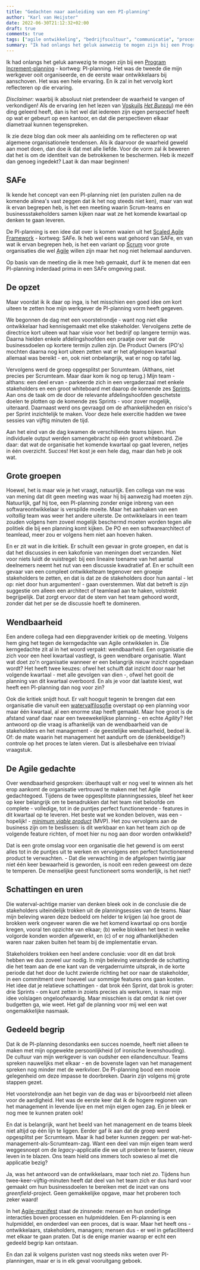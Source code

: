 ```yaml
---
title: "Gedachten naar aanleiding van een PI-planning"
author: "Karl van Heijster"
date: 2022-06-30T21:12:32+02:00
draft: true
comments: true
tags: ["agile ontwikkeling", "bedrijfscultuur", "communicatie", "procesverbetering", "program increment-planning", "scaled agile framework (SAFe)", "scrum", "vergaderen"]
summary: "Ik had onlangs het geluk aanwezig te mogen zijn bij een Program Increment-planning - kortweg: PI-planning. Het was de tweede die mijn werkgever ooit organiseerde, en de eerste waar ontwikkelaars bij aanschoven. Het was een hele ervaring. En ik zal in het vervolg kort reflecteren op die ervaring."
---
```


Ik had onlangs het geluk aanwezig te mogen zijn bij een [Program Increment-planning](https://www.scaledagileframework.com/pi-planning/) - kortweg: PI-planning. Het was de tweede die mijn werkgever ooit organiseerde, en de eerste waar ontwikkelaars bij aanschoven. Het was een hele ervaring. En ik zal in het vervolg kort reflecteren op die ervaring.


*Disclaimer:* waarbij ik absoluut niet pretendeer de waarheid te vangen of verkondigen! Als de ervaring (en het lezen van [Voskuils](https://nl.wikipedia.org/wiki/J.J._Voskuil_(schrijver)) [*Het Bureau*](https://nl.wikipedia.org/wiki/Het_Bureau)) me één ding geleerd heeft, dan is het wel dat iedereen zijn eigen perspectief heeft op wat er gebeurt op een kantoor, en dat die perspectieven elkaar diametraal kunnen tegenspreken. 


Ik zie deze blog dan ook meer als aanleiding om te reflecteren op wat algemene organisationele tendensen. Als ik daarvoor de waarheid geweld aan moet doen, dan doe ik dat met alle liefde. Voor de vorm zal ik beweren dat het is om de identiteit van de betrokkenen te beschermen. Heb ik mezelf dan genoeg ingedekt? Laat ik dan maar beginnen!


## SAFe


Ik kende het concept van een PI-planning niet (en puristen zullen na de komende alinea's vast zeggen dat ik het nog steeds niet ken), maar van wat ik ervan begrepen heb, is het een meeting waarin Scrum-teams en businessstakeholders samen kijken naar wat ze het komende kwartaal op denken te gaan leveren.


De PI-planning is een idee dat over is komen waaien uit het [Scaled Agile Framework](https://www.scaledagileframework.com/) - kortweg: SAFe. Ik heb wel eens wat gehoord van SAFe, en van wat ik ervan begrepen heb, is het een variant op [Scrum](https://www.scrum.org/) voor grote organisaties die wel [Agile](https://www.karlvanheijster.com/tags/agile-ontwikkeling/) willen zijn maar het nog niet helemaal aandurven.


Op basis van de meeting die ik mee heb gemaakt, durf ik te menen dat een PI-planning inderdaad prima in een SAFe omgeving past.


## De opzet


Maar voordat ik ik daar op inga, is het misschien een goed idee om kort uiteen te zetten hoe mijn werkgever de PI-planning vorm heeft gegeven. 


We begonnen de dag met een voorstelrondje - want nog niet elke ontwikkelaar had kennisgemaakt met elke stakeholder. Vervolgens zette de directrice kort uiteen wat haar visie voor het bedrijf op langere termijn was. Daarna hielden enkele afdelingshoofden een praatje over wat de businessdoelen op kortere termijn zullen zijn. De Product Owners (PO's) mochten daarna nog kort uiteen zetten wat er het afgelopen kwartaal allemaal was bereikt - en, ook niet onbelangrijk, wat er nog op tafel lag.


Vervolgens werd de groep opgesplitst per Scrumteam. (Althans, niet precies per Scrumteam. Maar daar kom ik nog op terug.) Mijn team - althans: een deel ervan - parkeerde zich in een vergaderzaal met enkele stakeholders en een groot whiteboard met daarop de komende zes [Sprints](https://www.scrum.org/resources/what-is-a-sprint-in-scrum). Aan ons de taak om de door de relevante afdelingshoofden geschetste doelen te plotten op de komende zes Sprints - voor zover mogelijk, uiteraard. Daarnaast werd ons gevraagd om de afhankelijkheden en risico's per Sprint inzichtelijk te maken. Voor deze hele exercitie hadden we twee sessies van vijftig minuten de tijd.


Aan het eind van de dag kwamen de verschillende teams bijeen. Hun individuele output werden samengebracht op één groot whiteboard. Zie daar: dat wat de organisatie het komende kwartaal op gaat leveren, netjes in één overzicht. Succes! Het kost je een hele dag, maar dan heb je ook wat.


## Grote groepen


Hoewel, het is maar wie je het vraagt, natuurlijk. Een collega van me was van mening dat dit geen meeting was waar hij bij aanwezig had moeten zijn. Natuurlijk, gaf hij toe, een PI-planning zonder enige inbreng van een softwareontwikkelaar is verspilde moeite. Maar het aanhaken van een *voltallig* team was weer het andere uiterste. De ontwikkelaars in een team zouden volgens hem zoveel mogelijk beschermd moeten worden tegen alle politiek die bij een planning komt kijken. De PO en een softwarearchitect of teamlead, meer zou er volgens hem niet aan hoeven haken.


En er zit wat in die kritiek. Er schuilt een gevaar in grote groepen, en dat is dat het discussies in een kakofonie van meningen doet verzanden. Niet voor niets luidt de vuistregel: bij een lineaire toename van het aantal deelnemers neemt het nut van een discussie kwadratief af. En er schuilt een gevaar van een compleet ontwikkelteam tegenover een groepje stakeholders te zetten, en dat is dat ze de stakeholders door hun aantal - let op: niet door hun argumenten! - gaan overstemmen. Wat dat betreft is zijn suggestie om alleen een architect of teamlead aan te haken, volstrekt begrijpelijk. Dat zorgt ervoor dat de stem van het team gehoord wordt, zonder dat het per se de discussie hoeft te domineren.


## Wendbaarheid


Een andere collega had een diepgravender kritiek op de meeting. Volgens hem ging het tegen de kerngedachte van Agile ontwikkelen in. Die kerngedachte zit al in het woord verpakt: wendbaarheid. Een organisatie die zich voor een heel kwartaal vastlegt, is geen wendbare organisatie. Want wat doet zo'n organisatie wanneer er een belangrijk nieuw inzicht opgedaan wordt? Het heeft twee keuzes: ofwel het schuift dat inzicht door naar het volgende kwartaal - met alle gevolgen van dien -, ofwel het gooit de planning van dit kwartaal overboord. En als je voor dat laatste kiest, wat heeft een PI-planning dan nog voor zin?


Ook die kritiek snijdt hout. Er valt hooguit tegenin te brengen dat een organisatie die vanuit een [watervalfilosofie](https://nl.wikipedia.org/wiki/Watervalmethode) overstapt op een planning voor maar één kwartaal, al een enorme stap heeft gemaakt. Maar hoe groot is de afstand vanaf daar naar een tweewekelijkse planning - en echte *Agility*? Het antwoord op die vraag is afhankelijk van de wendbaarheid van de stakeholders en het management - de geestelijke wendbaarheid, bedoel ik. Of: de mate waarin het management het aandurft om de (denkbeeldige?) controle op het proces te laten vieren. Dat is allesbehalve een triviaal vraagstuk.


## De Agile gedachte


Over wendbaarheid gesproken: überhaupt valt er nog veel te winnen als het erop aankomt de organisatie vertrouwd te maken met het Agile gedachtegoed. Tijdens de twee opgesplitste planningsessies, bleef het keer op keer belangrijk om te benadrukken dat het team niet beloofde om complete - volledige, tot in de puntjes perfect functionerende - features in dit kwartaal op te leveren. Het beste wat we konden beloven, was een - hopelijk! - [*minimum viable product*](https://en.wikipedia.org/wiki/Minimum_viable_product) (MVP). Het zou vervolgens aan de business zijn om te beslissen: is dit werkbaar en kan het team zich op de volgende feature richten, of moet hier nu nog aan door worden ontwikkeld?


Dat is een grote omslag voor een organisatie die het gewend is om eerst alles tot in de puntjes uit te werken en vervolgens een perfect functionerend product te verwachten. - Dat die verwachting in de afgelopen twintig jaar niet één keer bewaarheid is geworden, is nooit een reden geweest om deze te temperen. De menselijke geest functioneert soms wonderlijk, is het niet?


## Schattingen en uren


Die waterval-achtige manier van denken bleek ook in de conclusie die de stakeholders uiteindelijk trokken uit de planningsessies van de teams. Naar mijn beleving waren deze bedoeld om helder te krijgen (a) hoe groot de brokken werk ongeveer waren die we het komend kwartaal op ons bordje kregen, vooral ten opzichte van elkaar; (b) welke blokken het best in welke volgorde konden worden afgewerkt, en (c) of er nog afhankelijkheden waren naar zaken buiten het team bij de implementatie ervan.


Stakeholders trokken een heel andere conclusie: voor dit en dat brok hebben we dus zoveel uur nodig. In mijn beleving veranderde de schatting die het team aan de ene kant van de vergaderruimte uitsprak, in de korte periode dat het door de lucht zwierde richting het oor naar de stakeholder, in een commitment over hoeveel uur sommige features ons gaan kosten. Het idee dat je relatieve schattingen - dat brok één Sprint, dat brok is groter: drie Sprints - om kunt zetten in zoiets precies als werkuren, is naar mijn idee volslagen ongeloofwaardig. Maar misschien is dat omdat ik niet over budgetten ga, wie weet. Het gaf de planning voor mij wel een wat ongemakkelijke nasmaak. 


## Gedeeld begrip


Dat ik de PI-planning desondanks een succes noemde, heeft niet alleen te maken met mijn opgewekte persoonlijkheid (of ironische levenshouding). De cultuur van mijn werkgever is van oudsher een eilandencultuur. Teams spreken nauwelijks met elkaar - en de bovenste lagen van het management spreken nog minder met de werkvloer. De PI-planning bood een mooie gelegenheid om deze impasse te doorbreken. Daarin zijn volgens mij grote stappen gezet.


Het voorstelrondje aan het begin van de dag was er bijvoorbeeld niet alleen voor de aardigheid. Het was de eerste keer dat ik de hogere regionen van het management in levende lijve en met mijn eigen ogen zag. En je bleek er nog mee te kunnen praten ook!


En dat is belangrijk, want het beeld van het management en de teams bleek niet altijd op één lijn te liggen. Eerder gaf ik aan dat de groep werd opgesplitst per Scrumteam. Maar ik had beter kunnen zeggen: per wat-het-management-als-Scrumteam-zag. Want een deel van mijn eigen team werd weggesnoept om de *legacy*-applicatie die we uit proberen te faseren, nieuw leven in te blazen. Ons team hield ons immers toch sowieso al met die applicatie bezig? 


Ja, was het antwoord van de ontwikkelaars, maar toch niet *zo*. Tijdens hun twee-keer-vijftig-minuten heeft dat deel van het team zich er dus hard voor gemaakt om hun businessdoelen te bereiken met de inzet van ons *greenfield*-project. Geen gemakkelijke opgave, maar het proberen toch zeker waard!


In het [Agile-manifest](https://agilemanifesto.org/) staat de zinsnede: mensen en hun onderlinge interacties boven processen en hulpmiddelen. Een PI-planning is een hulpmiddel, en onderdeel van een proces, dat is waar. Maar het heeft ons - ontwikkelaars, stakeholders, managers; mensen dus - er wel in gefaciliteerd met elkaar te gaan praten. Dat is de enige manier waarop er echt een gedeeld begrip kan ontstaan. 


En dan zal ik volgens puristen vast nog steeds niks weten over PI-planningen, maar er is in elk geval vooruitgang geboek.
